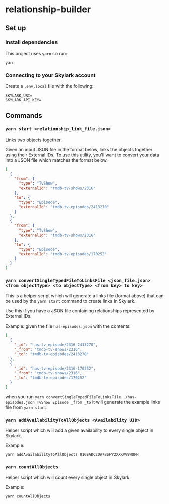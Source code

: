 # relationship-builder

## Set up

### Install dependencies

This project uses `yarn` so run:

```
yarn
```

### Connecting to your Skylark account

Create a `.env.local` file with the following:

```
SKYLARK_URI=
SKYLARK_API_KEY=
```

## Commands

### `yarn start <relationship_link_file.json>`

Links two objects together.

Given an input JSON file in the format below, links the objects together using their External IDs.
To use this utility, you'll want to convert your data into a JSON file which matches the format below.

```json
[
  {
    "from": {
      "type": "TvShow",
      "externalId": "tmdb-tv-shows/2316"
    },
    "to": {
      "type": "Episode",
      "externalId": "tmdb-tv-episodes/2413270"
    }
  },
  {
    "from": {
      "type": "TvShow",
      "externalId": "tmdb-tv-shows/2316"
    },
    "to": {
      "type": "Episode",
      "externalId": "tmdb-tv-episodes/170252"
    }
  }
]
```

### `yarn convertSingleTypedFileToLinksFile <json_file.json> <from objectType> <to objectType> <from key> to key>`

This is a helper script which will generate a links file (format above) that can be used by the `yarn start` command to create links in Skylark.

Use this if you have a JSON file containing relationships represented by External IDs.

Example: given the file `has-episodes.json` with the contents:

```json
[
  {
    "_id": "has-tv-episode/2316-2413270",
    "_from": "tmdb-tv-shows/2316",
    "_to": "tmdb-tv-episodes/2413270"
  },
  {
    "_id": "has-tv-episode/2316-170252",
    "_from": "tmdb-tv-shows/2316",
    "_to": "tmdb-tv-episodes/170252"
  }
]
```

when you run `yarn convertSingleTypedFileToLinksFile ./has-episodes.json TvShow Episode _from _to` it will generate the example links file from `yarn start`.

### `yarn addAvailabilityToAllObjects <Availability UID>`

Helper script which will add a given availability to every single object in Skylark.

Example:

```
yarn addAvailabilityToAllObjects 01GSADC2DA7BSFY2XXKVV9WQFH
```

### `yarn countAllObjects`

Helper script which will count every single object in Skylark.

Example:

```
yarn countAllObjects
```
